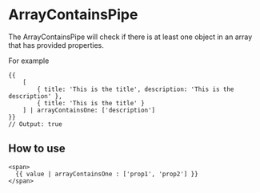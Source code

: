 # ArrayContainsPipe

The ArrayContainsPipe will check if there is at least one object in an array that has provided properties.

For example

```angular2html
{{
    [
        { title: 'This is the title', description: 'This is the description' },
        { title: 'This is the title' }
    ] | arrayContainsOne: ['description']
}}
// Output: true
```

## How to use

```angular2html
<span>
  {{ value | arrayContainsOne : ['prop1', 'prop2'] }}
</span>
```
